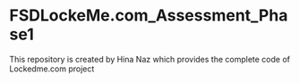 # FSDLockeMe.com_Assessment_Phase1
This repository is created by Hina Naz  which provides the complete code of Lockedme.com project
